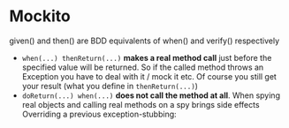 # Mockito

given\(\) and then\(\) are BDD equivalents of when\(\) and verify\(\) respectively



* `when(...) thenReturn(...)` **makes a real method call** just before the specified value will be returned. So if the called method throws an Exception you have to deal with it / mock it etc. Of course you still get your result \(what you define in `thenReturn(...)`\) 
* `doReturn(...) when(...)` **does not call the method at all**. When spying real objects and calling real methods on a spy brings side effects Overriding a previous exception-stubbing:


